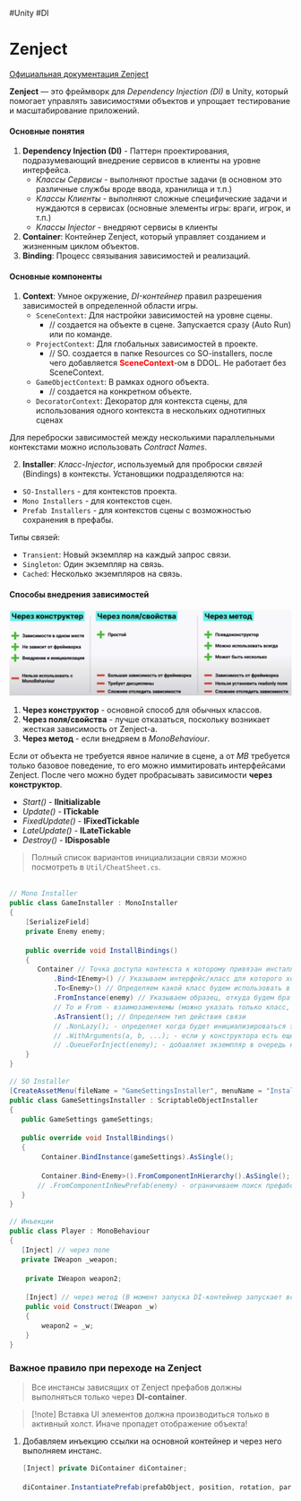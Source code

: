 #Unity #DI

# Zenject
[Официальная документация Zenject](https://github.com/modesttree/Zenject)

**Zenject** — это фреймворк для *Dependency Injection (DI)* в Unity, который помогает управлять зависимостями объектов и упрощает тестирование и масштабирование приложений.

#### Основные понятия

1. **Dependency Injection (DI)** - Паттерн проектирования, подразумевающий внедрение сервисов в клиенты на уровне интерфейса.
	- *Классы Сервисы* - выполняют простые задачи (в основном это различные службы вроде ввода, хранилища и т.п.)
	- *Классы Клиенты* - выполняют сложные специфические задачи и нуждаются в сервисах (основные элементы игры: враги, игрок, и т.п.)
	- *Классы Injector* - внедряют сервисы в клиенты
2. **Container**: Контейнер Zenject, который управляет созданием и жизненным циклом объектов.
3. **Binding**: Процесс связывания зависимостей и реализаций.

#### Основные компоненты

1. **Context**:  Умное окружение, *DI-контейнер* правил разрешения зависимостей в определенной области игры.
   - `SceneContext`: Для настройки зависимостей на уровне сцены. 
	   - // создается на объекте в сцене. Запускается сразу (Auto Run) или по команде.
   - `ProjectContext`: Для глобальных зависимостей в проекте. 
	   - // SO. создается в папке Resources со SO-installers, после чего добавляется **<font color="#ff0000">SceneContext</font>**-ом в DDOL. Не работает без SceneContext.
   - `GameObjectContext`: В рамках одного объекта. 
	   - // создается на конкретном объекте.
   - `DecoratorContext`: Декоратор для контекста сцены, для использования одного контекста в нескольких однотипных сценах

Для переброски зависимостей между несколькими параллельными контекстами можно использовать *Contract Names*.


2. **Installer**: *Класс-Injector*, используемый для проброски *связей* (Bindings) в контексты. 
Установщики подразделяются на:
- `SO-Installers` - для контекстов проекта.
- `Mono Installers` - для контекстов сцен.
- `Prefab Installers` - для контекстов сцены с возможностью сохранения в префабы.

Типы связей:
   - `Transient`: Новый экземпляр на каждый запрос связи.
   - `Singleton`: Один экземпляр на связь.
   - `Cached`: Несколько экземпляров на связь.

#### Способы внедрения зависимостей

![|700](heap/_files/Unity/Pasted%20image%2020240821193837.png)
1. **Через конструктор** - основной способ для обычных классов.
2. **Через поля/свойства** - лучше отказаться, поскольку возникает жесткая зависимость от Zenject-а.
3. **Через метод** - если внедряем в *MonoBehaviour*.

Если от объекта не требуется явное наличие в сцене, а от *MB*  требуется только базовое поведение, то его можно иммитировать интерфейсами Zenject.
После чего можно будет пробрасывать зависимости **через конструктор**.

- *Start()* - **IInitializable**
- *Update()* - **ITickable**
- *FixedUpdate()* - **IFixedTickable**
- *LateUpdate()* - **ILateTickable**
- *Destroy()* - **IDisposable**


> Полный список вариантов инициализации связи можно посмотреть в `Util/CheatSheet.cs`.

```csharp

// Mono Installer
public class GameInstaller : MonoInstaller
{
	[SerializeField]
	private Enemy enemy;
	
	public override void InstallBindings()
	{
	   Container // Точка доступа контекста к которому привязан инсталлер
		   .Bind<IEnemy>() // Указываем интерфейс/класс для которого хотим задать реализацию в рамках контекста.
		   .To<Enemy>() // Определяем какой класс будем использовать в качестве реализации интерфейса
		   .FromInstance(enemy) // Указываем образец, откуда будем брать зависимости при создании экземпляров
		   // To и From - взаимозаменяемы (можно указать только класс, только шаблон, или и то и другое).
		   .AsTransient(); // Определяем тип действия связи
		   // .NonLazy(); - определяет когда будет инициализироваться экземпляр (по-умолчанию при первом запросе, с NonLazy - сразу при запуске контекста с инсталлерами)
		   // .WithArguments(a, b, ...); - если у конструктора есть еще аргументы, которых нет ни в одном контексте.
		   // .QueueForInject(enemy); - добавляет экземпляр в очередь на немедленную привязку ко всем точкам инъекции, без необходимости запроса с их стороны. (дополняет собой NonLazy, который отвечает только за инициализацию самого экземпляра)
	}
}
```

```csharp
// SO Installer
[CreateAssetMenu(fileName = "GameSettingsInstaller", menuName = "Installers/GameSettingsInstaller")]
public class GameSettingsInstaller : ScriptableObjectInstaller
{
   public GameSettings gameSettings;

   public override void InstallBindings()
   {
		Container.BindInstance(gameSettings).AsSingle();

		Container.Bind<Enemy>().FromComponentInHierarchy().AsSingle(); // FCIH - ищет экземпляр среди всех объектов в пределах контекста инсталлера
	   // .FromComponentInNewPrefab(enemy) - ограничиваем поиск префабом частью которого является enemy
   }
}
```

```csharp
// Инъекции
public class Player : MonoBehaviour
{
   [Inject] // через поле
   private IWeapon _weapon;

	private IWeapon weapon2;

	[Inject] // через метод (В момент запуска DI-контейнер запускает все методы инъекций которые может найти)
	public void Construct(IWeapon _w)
	{
		weapon2 = _w;
	}
}


```

### Важное правило при переходе на Zenject

> Все инстансы зависящих от Zenject префабов должны выполняться только через **DI-container**.

> [!note]  Вставка UI элементов должна производиться только в активный холст. Иначе пропадет отображение объекта!

1. Добавляем инъекцию ссылки на основной контейнер и через него выполняем инстанс.
	```csharp
	[Inject] private DiContainer diContainer;

	diContainer.InstantiatePrefab(prefabObject, position, rotation, parent);
	```

